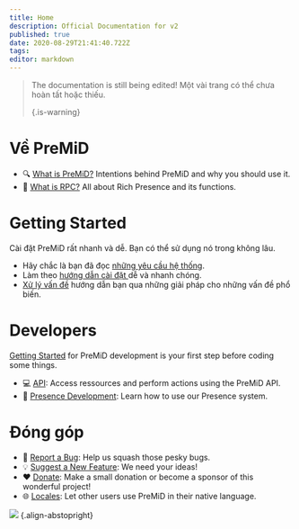 ```yaml
---
title: Home
description: Official Documentation for v2
published: true
date: 2020-08-29T21:41:40.722Z
tags:
editor: markdown
---
```


> The documentation is still being edited! Một vài trang có thể chưa hoàn tất hoặc thiếu. 
> 
> {.is-warning}

# Về PreMiD
- :mag: [What is PreMiD?](/about) Intentions behind PreMiD and why you should use it.
- :link: [What is RPC?](https://discordapp.com/rich-presence) All about Rich Presence and its functions.

# Getting Started

Cài đặt PreMiD rất nhanh và dễ. Bạn có thể sử dụng nó trong không lâu.

- Hãy chắc là bạn đã đọc [những yêu cầu hệ thống](/install/requirements).
- Làm theo [hướng dẫn cài đặt ](/install) dễ và nhanh chóng.
- [Xử lý vấn đề](/troubleshooting) hướng dẫn bạn qua những giải pháp cho những vấn đề phổ biến.

# Developers

[Getting Started](/dev) for PreMiD development is your first step before coding some things.

- :computer: [API](/dev/api): Access ressources and perform actions using the PreMiD API.
- :wrench: [Presence Development](/dev/presence): Learn how to use our Presence system.

# Đóng góp
- :bug: [Report a Bug](https://github.com/PreMiD): Help us squash those pesky bugs.
- :bulb: [Suggest a New Feature](https://discord.premid.app/): We need your ideas!
- :heart: [Donate](https://www.patreon.com/Timeraa): Make a small donation or become a sponsor of this wonderful project!
- :globe_with_meridians: [Locales](https://translate.premid.app): Let other users use PreMiD in their native language.

![](https://beta.premid.app/img/logo.2b414dc2.gif) {.align-abstopright}